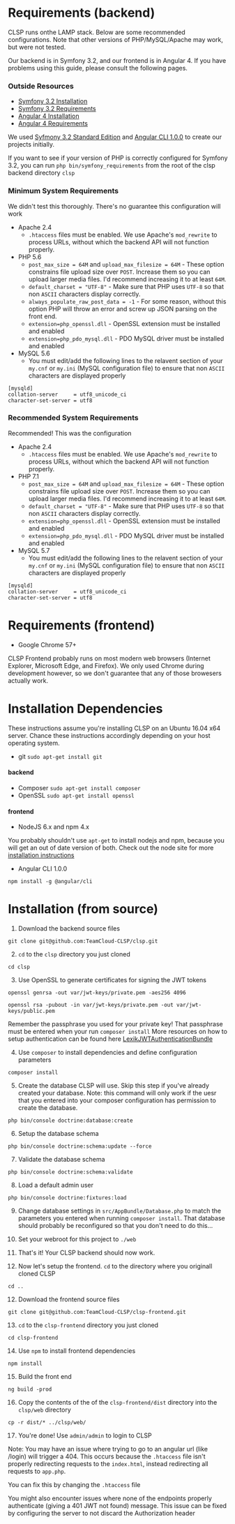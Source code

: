 # Requirements (backend)
CLSP runs onthe LAMP stack. Below are some recommended configurations. Note that other versions of PHP/MySQL/Apache may work, but were not tested.

Our backend is in Symfony 3.2, and our frontend is in Angular 4. If you have problems using this guide, please consult the following pages.

### Outside Resources

- [Symfony 3.2 Installation](http://symfony.com/doc/3.2/setup.html)
- [Symfony 3.2 Requirements](http://symfony.com/doc/3.2/reference/requirements.html)
- [Angular 4 Installation](https://github.com/angular/angular-cli#installation)
- [Angular 4 Requirements](https://github.com/angular/angular)

We used [Syfmony 3.2 Standard Edition](https://github.com/symfony/symfony-standard) and [Angular CLI 1.0.0](https://github.com/angular/angular-cli) to create our projects initially. 

If you want to see if your version of PHP is correctly configured for Symfony 3.2, you can run ```php bin/symfony_requirements``` from the root of the clsp backend directory ```clsp```

### Minimum System Requirements

We didn't test this thoroughly. There's no guarantee this configuration will work

- Apache 2.4 
    - ```.htaccess``` files must be enabled. We use Apache's ```mod_rewrite``` to process URLs, without which the backend API will not function properly. 
- PHP 5.6
    - ```post_max_size = 64M``` and ```upload_max_filesize = 64M``` - These option constrains file upload size over ```POST```. Increase them so you can upload larger media files. I'd recommend increasing it to at least ```64M```.
    - ```default_charset = "UTF-8"``` - Make sure that PHP uses ```UTF-8``` so that non ```ASCII``` characters display correctly.
    - ```always_populate_raw_post_data = -1``` - For some reason, without this option PHP will throw an error and screw up JSON parsing on the front end.
    - ```extension=php_openssl.dll``` - OpenSSL extension must be installed and enabled
    - ```extension=php_pdo_mysql.dll``` - PDO MySQL driver must be installed and enabled
- MySQL 5.6
    - You must edit/add the following lines to the relavent section of your ```my.cnf``` or ```my.ini``` (MySQL configuration file) to ensure that non ```ASCII``` characters are displayed properly
```
[mysqld]
collation-server     = utf8_unicode_ci
character-set-server = utf8   
```

### Recommended System Requirements

Recommended! This was the configuration 

- Apache 2.4 
    - ```.htaccess``` files must be enabled. We use Apache's ```mod_rewrite``` to process URLs, without which the backend API will not function properly. 
- PHP 7.1
    - ```post_max_size = 64M``` and ```upload_max_filesize = 64M``` - These option constrains file upload size over ```POST```. Increase them so you can upload larger media files. I'd recommend increasing it to at least ```64M```.
    - ```default_charset = "UTF-8"``` - Make sure that PHP uses ```UTF-8``` so that non ```ASCII``` characters display correctly.
    - ```extension=php_openssl.dll``` - OpenSSL extension must be installed and enabled
    - ```extension=php_pdo_mysql.dll``` - PDO MySQL driver must be installed and enabled
- MySQL 5.7
    - You must edit/add the following lines to the relavent section of your ```my.cnf``` or ```my.ini``` (MySQL configuration file) to ensure that non ```ASCII``` characters are displayed properly
```
[mysqld]
collation-server     = utf8_unicode_ci
character-set-server = utf8   
```

# Requirements (frontend)

- Google Chrome 57+

CLSP Frontend probably runs on most modern web browsers (Internet Explorer, Microsoft Edge, and Firefox). We only used Chrome during development however, so we don't guarantee that any of those browesers actually work.

# Installation Dependencies

These instructions assume you're installing CLSP on an Ubuntu 16.04 x64 server. Chance these instructions accordingly depending on your host operating system.
 - git
```sudo apt-get install git```
#### backend
- Composer 
```sudo apt-get install composer```
- OpenSSL
```sudo apt-get install openssl```
#### frontend
- NodeJS 6.x and npm 4.x

You probably shouldn't use ```apt-get``` to install nodejs and npm, because you will get an out of date version of both. Check out the node site for more [installation instructions](https://nodejs.org/en/download/)

- Angular CLI 1.0.0

```npm install -g @angular/cli```

# Installation (from source)

1. Download the backend source files

```git clone git@github.com:TeamCloud-CLSP/clsp.git```

2. ```cd``` to the ```clsp``` directory you just cloned

```cd clsp```

3. Use OpenSSL to generate certificates for signing the JWT tokens

```openssl genrsa -out var/jwt-keys/private.pem -aes256 4096```

```openssl rsa -pubout -in var/jwt-keys/private.pem -out var/jwt-keys/public.pem```

Remember the passphrase you used for your private key! That passphrase must be entered when your run ```composer install```
More resources on how to setup authentication can be found here [LexikJWTAuthenticationBundle](https://github.com/lexik/LexikJWTAuthenticationBundle/blob/master/Resources/doc/index.md#installation)

4. Use ```composer``` to install dependencies and define configuration parameters

```composer install```

5. Create the database CLSP will use. Skip this step if you've already created your database. Note: this command will only work if the uesr that you entered into your composer configuration has permission to create the database.

```php bin/console doctrine:database:create```

6. Setup the database schema

```php bin/console doctrine:schema:update --force```

7. Validate the database schema

```php bin/console doctrine:schema:validate```

8. Load a default admin user

```php bin/console doctrine:fixtures:load```

9. Change database settings in ```src/AppBundle/Database.php``` to match the parameters you entered when running ```composer install```. That database should probably be reconfigured so that you don't need to do this...

9. Set your webroot for this project to ```./web```

10. That's it! Your CLSP backend should now work. 

11. Now let's setup the frontend. ```cd``` to the directory where you originall cloned CLSP

```cd ..```

12. Download the frontend source files

```git clone git@github.com:TeamCloud-CLSP/clsp-frontend.git```

13. ```cd``` to the ```clsp-frontend``` directory you just cloned

```cd clsp-frontend```

14. Use ```npm``` to install frontend dependencies

```npm install```

15. Build the front end

```ng build -prod```

16. Copy the contents of the of the ```clsp-frontend/dist``` directory into the ```clsp/web``` directory

```cp -r dist/* ../clsp/web/```

17. You're done! Use ```admin/admin``` to login to CLSP

Note: You may have an issue where trying to go to an angular url (like /login) will trigger a 404. This occurs because the ```.htaccess``` file isn't properly redirecting requests to the `index.html`, instead redirecting all requests to `app.php`.

You can fix this by changing the `.htaccess` file 

You might also encounter issues where none of the endpoints properly authenticate (giving a 401 JWT not found) message. This issue can be fixed by configuring the server to not discard the Authorization header









